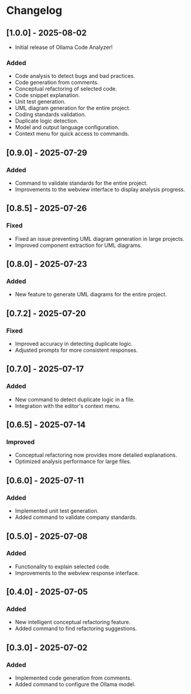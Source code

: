 # Changelog

## [1.0.0] - 2025-08-02
- Initial release of Ollama Code Analyzer!

### Added
- Code analysis to detect bugs and bad practices.
- Code generation from comments.
- Conceptual refactoring of selected code.
- Code snippet explanation.
- Unit test generation.
- UML diagram generation for the entire project.
- Coding standards validation.
- Duplicate logic detection.
- Model and output language configuration.
- Context menu for quick access to commands.

## [0.9.0] - 2025-07-29
### Added
- Command to validate standards for the entire project.
- Improvements to the webview interface to display analysis progress.

## [0.8.5] - 2025-07-26
### Fixed
- Fixed an issue preventing UML diagram generation in large projects.
- Improved component extraction for UML diagrams.

## [0.8.0] - 2025-07-23
### Added
- New feature to generate UML diagrams for the entire project.

## [0.7.2] - 2025-07-20
### Fixed
- Improved accuracy in detecting duplicate logic.
- Adjusted prompts for more consistent responses.

## [0.7.0] - 2025-07-17
### Added
- New command to detect duplicate logic in a file.
- Integration with the editor's context menu.

## [0.6.5] - 2025-07-14
### Improved
- Conceptual refactoring now provides more detailed explanations.
- Optimized analysis performance for large files.

## [0.6.0] - 2025-07-11
### Added
- Implemented unit test generation.
- Added command to validate company standards.

## [0.5.0] - 2025-07-08
### Added
- Functionality to explain selected code.
- Improvements to the webview response interface.

## [0.4.0] - 2025-07-05
### Added
- New intelligent conceptual refactoring feature.
- Added command to find refactoring suggestions.

## [0.3.0] - 2025-07-02
### Added
- Implemented code generation from comments.
- Added command to configure the Ollama model.
